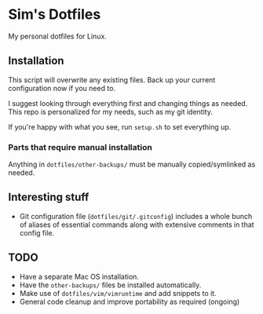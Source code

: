 # Sim's Dotfiles

My personal dotfiles for Linux.

## Installation

This script will overwrite any existing files. Back up your current configuration now if you need to.

I suggest looking through everything first and changing things as needed. This repo is personalized for my needs, such as my git identity.

If you're happy with what you see, run `setup.sh` to set everything up.

### Parts that require manual installation

Anything in `dotfiles/other-backups/` must be manually copied/symlinked as needed.

## Interesting stuff

- Git configuration file (`dotfiles/git/.gitconfig`) includes a whole bunch of aliases of essential commands along with extensive comments in that config file.

## TODO

- Have a separate Mac OS installation.
- Have the `other-backups/` files be installed automatically.
- Make use of `dotfiles/vim/vimruntime` and add snippets to it.
- General code cleanup and improve portability as required (ongoing)

